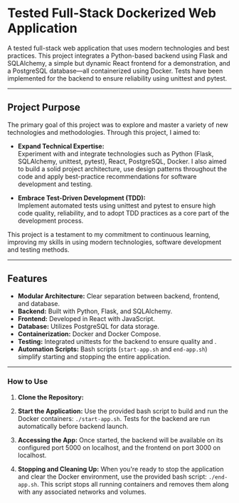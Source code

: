 # Tested Full-Stack Dockerized Web Application

A tested full-stack web application that uses modern technologies and best practices. This project integrates a Python-based backend using Flask and SQLAlchemy, a simple but dynamic React frontend for a demonstration, and a PostgreSQL database—all containerized using Docker. Tests have been implemented for the backend to ensure reliability using unittest and pytest.

---

## Project Purpose 

The primary goal of this project was to explore and master a variety of new technologies and methodologies. Through this project, I aimed to:

- **Expand Technical Expertise:**  
  Experiment with and integrate technologies such as Python (Flask, SQLAlchemy, unittest, pytest), React, PostgreSQL, Docker. I also aimed to build a solid project architecture, use design patterns throughout the code and apply best-practice recommendations for software development and testing.
  
- **Embrace Test-Driven Development (TDD):**  
  Implement automated tests using unittest and pytest to ensure high code quality, reliability, and to adopt TDD practices as a core part of the development process.

This project is a testament to my commitment to continuous learning, improving my skills in using modern technologies, software development and testing methods.

---

## Features

- **Modular Architecture:** Clear separation between backend, frontend, and database.
- **Backend:** Built with Python, Flask, and SQLAlchemy.
- **Frontend:** Developed in React with JavaScript.
- **Database:** Utilizes PostgreSQL for data storage.
- **Containerization:** Docker and Docker Compose.
- **Testing:** Integrated unittests for the backend to ensure quality and .
- **Automation Scripts:** Bash scripts (`start-app.sh` and `end-app.sh`) simplify starting and stopping the entire application.

---

### How to Use

1. **Clone the Repository:**
2. **Start the Application:**
Use the provided bash script to build and run the Docker containers: ```./start-app.sh```. Tests for the backend are run automatically before backend launch.


4. **Accessing the App:**
Once started, the backend will be available on its configured port 5000 on localhost, and the frontend on port 3000 on localhost.

5. **Stopping and Cleaning Up:**
When you're ready to stop the application and clear the Docker environment, use the provided bash script: ```./end-app.sh```. This script stops all running containers and removes them along with any associated networks and volumes.


